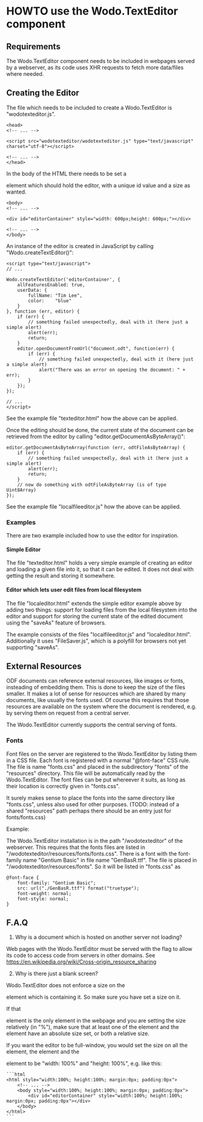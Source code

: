 # HOWTO use the Wodo.TextEditor component

## Requirements

The Wodo.TextEditor component needs to be included in webpages served by a webserver, as its code uses XHR requests to fetch more data/files where needed.

## Creating the Editor

The file which needs to be included to create a Wodo.TextEditor is "wodotexteditor.js".

    <head>
    <!-- ... -->

    <script src="wodotexteditor/wodotexteditor.js" type="text/javascript" charset="utf-8"></script>

    <!-- ... -->
    </head>

In the body of the HTML there needs to be set a <div> element which should hold the editor, with a unique id value and a size as wanted.

    <body>
    <!-- ... -->

    <div id="editorContainer" style="width: 600px;height: 600px;"></div>

    <!-- ... -->
    </body>

An instance of the editor is created in JavaScript by calling "Wodo.createTextEditor()":

    <script type="text/javascript">
    // ...

    Wodo.createTextEditor('editorContainer', {
        allFeaturesEnabled: true,
        userData: {
            fullName: "Tim Lee",
            color:    "blue"
        }
    }, function (err, editor) {
        if (err) {
            // something failed unexpectedly, deal with it (here just a simple alert)
            alert(err);
            return;
        }
        editor.openDocumentFromUrl("document.odt", function(err) {
            if (err) {
                // something failed unexpectedly, deal with it (here just a simple alert)
                alert("There was an error on opening the document: " + err);
            }
        });
    });

    // ...
    </script>

See the example file "texteditor.html" how the above can be applied.

Once the editing should be done, the current state of the document can be retrieved from the editor by calling "editor.getDocumentAsByteArray()":

    editor.getDocumentAsByteArray(function (err, odtFileAsByteArray) {
        if (err) {
            // something failed unexpectedly, deal with it (here just a simple alert)
            alert(err);
            return;
        }
        // now do something with odtFileAsByteArray (is of type Uint8Array)
    });

See the example file "localfileeditor.js" how the above can be applied.

### Examples

There are two example included how to use the editor for inspiration.

#### Simple Editor

The file "texteditor.html" holds a very simple example of creating an editor and loading a given file into it, so that it can be edited.
It does not deal with getting the result and storing it somewhere.

#### Editor which lets user edit files from local filesystem

The file "localeditor.html" extends the simple editor example above by adding two things:
support for loading files from the local filesystem into the editor and support for storing the current state of the edited document using the "saveAs" feature of browsers.

The example consists of the files "localfileeditor.js" and "localeditor.html". Additionally it uses "FileSaver.js", which is a polyfill for browsers not yet supporting "saveAs".


## External Resources

ODF documents can reference external resources, like images or fonts, insteading of embedding them. This is done to keep the size of the files smaller.
It makes a lot of sense for resources which are shared by many documents, like usually the fonts used. Of course this requires that those resources are
available on the system where the document is rendered, e.g. by serving them on request from a central server.

The Wodo.TextEditor currently supports the central serving of fonts.

### Fonts

Font files on the server are registered to the Wodo.TextEditor by listing them in a CSS file. Each font is registered with a normal "@font-face" CSS rule.
The file is name "fonts.css" and placed in the subdirectory "fonts" of the "resources" directory. 
This file will be automatically read by the Wodo.TextEditor. The font files can be put whereever it suits, as long as their location is correctly given in "fonts.css".

It surely makes sense to place the fonts into the same directory like "fonts.css", unless also used for other purposes.
(TODO: instead of a shared "resources" path perhaps there should be an entry just for fonts/fonts.css)


Example:

The Wodo.TextEditor installation is in the path "/wodotexteditor" of the webserver. This requires that the fonts files are listed in
"/wodotexteditor/resources/fonts/fonts.css".
There is a font with the font-family name "Gentium Basic" in file name "GenBasR.ttf". The file is placed in "/wodotexteditor/resources/fonts".
So it will be listed in "fonts.css" as

    @font-face {
        font-family: "Gentium Basic";
        src: url("./GenBasR.ttf") format("truetype");
        font-weight: normal;
        font-style: normal;
    }


## F.A.Q

1.  Why is a document which is hosted on another server not loading?

 Web pages with the Wodo.TextEditor must be served with the flag to allow its code to access code from servers in other domains. See https://en.wikipedia.org/wiki/Cross-origin_resource_sharing

2.  Why is there just a blank screen?

 Wodo.TextEditor does not enforce a size on the <div> element which is containing it. So make sure you have set a size on it.

 If that <div> element is the only element in the webpage and you are setting the size relatively (in "%"), make sure that at least one of the <html> element and the <body> element
 have an absolute size set, or both a relative size.

 If you want the editor to be full-window, you would set the size on all the <html> element, the <body> element and
 the <div> element to be "width: 100%" and "height: 100%", e.g. like this:

    ```html
    <html style="width:100%; height:100%; margin:0px; padding:0px">
        <!-- ... -->
        <body style="width:100%; height:100%; margin:0px; padding:0px">
            <div id="editorContainer" style="width:100%; height:100%; margin:0px; padding:0px"></div>
        </body>
    </html>
    ```
